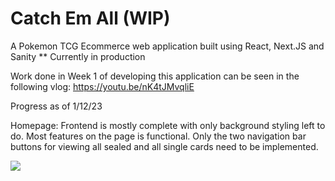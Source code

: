 # Catch Em All (WIP)
 A Pokemon TCG Ecommerce web application built using React, Next.JS and Sanity 
** Currently in production

Work done in Week 1 of developing this application can be seen in the following vlog: https://youtu.be/nK4tJMvqliE

Progress as of 1/12/23

Homepage:
Frontend is mostly complete with only background styling left to do. Most features on the page is functional. 
Only the two navigation bar buttons for viewing all sealed and all single cards need to be implemented.

![](https://github.com/skiesfries/Catch-Em-All/blob/main/Homepage.gif)

